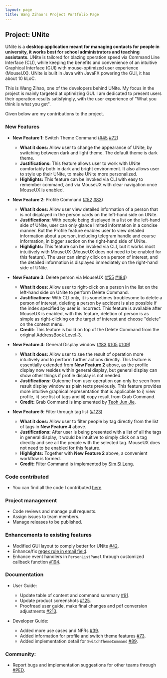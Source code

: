 ```yaml
---
layout: page
title: Wang Zihao's Project Portfolio Page
---
```


## Project: UNite

UNite is a **desktop application meant for managing contacts for people in university, it works best for school administrators and teaching assistants**. UNite is tailored for blazing operation speed via Command Line Interface (CLI), while keeping the benefits and convenience of an intuitive Graphical Interface (GUI) with mouse-optimized user experience (MouseUX). 
UNite is built in Java with JavaFX powering the GUI, it has about 10 kLoC.

This is Wang Zihao, one of the developers behind UNite. My focus in the project is mainly targeted at optimizing GUI. I am dedicated to present users their operation results satisfyingly, with the user experience of "What you think is what you get".

Given below are my contributions to the project.

### New Features
  * **New Feature 1**: Switch Theme Command ([#45](https://github.com/AY2122S2-CS2103T-W12-2/tp/pull/45) [#72](https://github.com/AY2122S2-CS2103T-W12-2/tp/pull/72))
    * **What it does:** Allow user to change the appearance of UNite, by switching between dark and light theme. The default theme is dark theme.
    * **Justifications:** This feature allows user to work with UNite comfortably both in dark and bright environment. It also allows user to style up their UNite, to make UNite more personalized.
    * **Highlights:** This feature can be invoked via CLI with easy to remember command, and via MouseUX with clear navigation once MouseUX is enabled.


  * **New Feature 2**: Profile Command ([#52](https://github.com/AY2122S2-CS2103T-W12-2/tp/pull/52) [#83](https://github.com/AY2122S2-CS2103T-W12-2/tp/pull/83))
    * **What it does:** Allow user view detailed information of a person that is not displayed in the person cards on the left-hand side on UNite.
    * **Justifications:** With people being displayed in a list on the left-hand side of UNite, user can only glance limited information in a concise manner. But the Profile feature enables user to view detailed information about a person, including telegram handle and course information, in bigger section on the right-hand side of UNite.
    * **Highlights:** This feature can be invoked via CLI, but it works most intuitively with MouseUX (MouseUX does not need to be enabled for this feature). The user can simply click on a person of interest, and the detailed information is displayed immediately on the right-hand side of UNite.


  * **New Feature 3**: Delete person via MouseUX ([#55](https://github.com/AY2122S2-CS2103T-W12-2/tp/pull/55) [#184](https://github.com/AY2122S2-CS2103T-W12-2/tp/pull/184))
    * **What it does:** Allow user to right-click on a person in the list on the left-hand side on UNite to perform Delete Command.
    * **Justifications:** With CLI only, it is sometimes troublesome to delete a person of interest, deleting a person by accident is also possible if the index specified by user is incorrect. This feature is available after MouseUX is enabled, with this feature, deletion of person is as simple as right-clicking on the target of interest and choose "delete" on the context menu.
    * **Credit:** This feature is build on top of the Delete Command from the original [AddressBook Level-3](https://se-education.org/addressbook-level3/).


  * **New Feature 4**: General Display window ([#83](https://github.com/AY2122S2-CS2103T-W12-2/tp/pull/83) [#105](https://github.com/AY2122S2-CS2103T-W12-2/tp/pull/105) [#109](https://github.com/AY2122S2-CS2103T-W12-2/tp/pull/109))
    * **What it does:** Allow user to see the result of operation more intuitively and to perform further actions directly. This feature is essentially extended from **New Feature 2** above, as the profile display now resides within general display, but general display can show other things if profile display is not needed. 
    * **Justifications:** Outcome from user operation can only be seen from result display window as plain texts previously. This feature provides more intuitive graphical representation that is applicable to i) view profile, ii) see list of tags and iii) copy result from Grab Command. 
    * **Credit:** Grab Command is implemented by [Teoh Jun Jie](https://github.com/junjieteoh).


  * **New Feature 5**: Filter through tag list ([#123](https://github.com/AY2122S2-CS2103T-W12-2/tp/pull/123))
    * **What it does:** Allow user to filter people by tag directly from the list of tags in **New Feature 4** above.
    * **Justifications:** After user is being presented with a list of all the tags in general display, it would be intuitive to simply click on a tag directly and see all the people with the selected tag. MouseUX does not need to be enabled for this feature.
    * **Highlights:** Together with **New Feature 2** above, a convenient workflow is formed.
    * **Credit:** Filter Command is implemented by [Sim Si Leng](https://github.com/pnutzz-0207).
  

### Code contributed
 * You can find all the code I contributed [here](https://nus-cs2103-ay2122s2.github.io/tp-dashboard/?search=9teMare&sort=groupTitle&sortWithin=title&timeframe=commit&mergegroup=&groupSelect=groupByRepos&breakdown=true&checkedFileTypes=docs~functional-code~test-code~other&since=2022-02-18&tabOpen=true&zFR=false&tabAuthor=9teMare&tabRepo=AY2122S2-CS2103T-W12-2%2Ftp%5Bmaster%5D&authorshipIsMergeGroup=false&authorshipFileTypes=docs~functional-code~test-code~other&authorshipIsBinaryFileTypeChecked=false&tabType=authorship).


### Project management
  * Code reviews and manage pull requests.
  * Assign issues to team members.
  * Manage releases to be published.


### Enhancements to existing features
  * Modified GUI layout to comply better for UNite [#42](https://github.com/AY2122S2-CS2103T-W12-2/tp/pull/42).
  * Enhance/fix [regex rule in email field](https://github.com/9teMare/tp/blob/1aaf542f440d3e6308db34bb3f7ddfde6a0e1b61/src/main/java/seedu/unite/model/person/Email.java#L31).
  * Enhance event handlers in `PersonListPanel` through customized callback function [#194](https://github.com/AY2122S2-CS2103T-W12-2/tp/pull/194).


### Documentation
  * User Guide:
    * Update table of content and command summary [#91](https://github.com/AY2122S2-CS2103T-W12-2/tp/pull/91).
    * Update product screenshots [#125](https://github.com/AY2122S2-CS2103T-W12-2/tp/pull/125).
    * Proofread user guide, make final changes and pdf conversion adjustments [#213](https://github.com/AY2122S2-CS2103T-W12-2/tp/pull/213).
    

  * Developer Guide:
    * Added more use cases and NFRs [#39](https://github.com/AY2122S2-CS2103T-W12-2/tp/pull/39).
    * Added information for profile and switch theme features [#73](https://github.com/AY2122S2-CS2103T-W12-2/tp/pull/73).
    * Added implementation detail for `SwitchThemeCommand` [#89](https://github.com/AY2122S2-CS2103T-W12-2/tp/pull/89).


### Community:
  * Report bugs and implementation suggestions for other teams through [#PED](https://github.com/9teMare/ped/issues).

